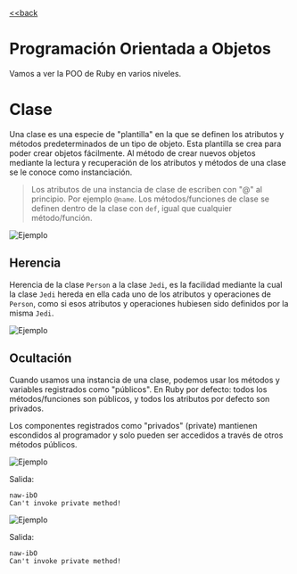 [<<back](../README.md)

# Programación Orientada a Objetos

Vamos a ver la POO de Ruby en varios niveles.

# Clase

Una clase es una especie de "plantilla" en la que se definen los atributos y métodos predeterminados de un tipo de objeto. Esta plantilla se crea para poder crear objetos fácilmente. Al método de crear nuevos objetos mediante la lectura y recuperación de los atributos y métodos de una clase se le conoce como instanciación.

> Los atributos de una instancia de clase de escriben con "@" al principio. Por ejemplo `@name`. Los métodos/funciones de clase se definen dentro de la clase con `def`, igual que cualquier método/función.

![Ejemplo](files/objetos-01-instancia.rb)

## Herencia

Herencia de la clase `Person` a la clase `Jedi`, es la facilidad mediante la cual la clase `Jedi` hereda en ella cada uno de los atributos y operaciones de `Person`, como si esos atributos y operaciones hubiesen sido definidos por la misma `Jedi`.

![Ejemplo](files/objetos-02-herencia.rb)

## Ocultación

Cuando usamos una instancia de una clase, podemos usar los métodos y variables registrados como "públicos". En Ruby por defecto: todos los métodos/funciones son públicos, y todos los atributos por defecto son privados.

Los componentes registrados como "privados" (private) mantienen escondidos al programador y solo pueden ser accedidos a través de otros métodos públicos.

![Ejemplo](files/objetos-03-ocultacion.rb)

Salida:
```
naw-ibO
Can't invoke private method!
```

![Ejemplo](files/objetos-04-ocultacion-y-herencia.rb)

Salida:
```
naw-ibO
Can't invoke private method!
```
